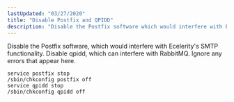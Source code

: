```yaml
---
lastUpdated: "03/27/2020"
title: "Disable Postfix and QPIDD"
description: "Disable the Postfix software which would interfere with Ecelerity's SMTP functionality Disable qpidd which can interfere with Rabbit MQ Ignore any errors that appear here..."
---
```


Disable the Postfix software, which would interfere with Ecelerity's SMTP functionality. Disable qpidd, which can interfere with RabbitMQ. Ignore any errors that appear here.

```
service postfix stop
/sbin/chkconfig postfix off
service qpidd stop
/sbin/chkconfig qpidd off
```